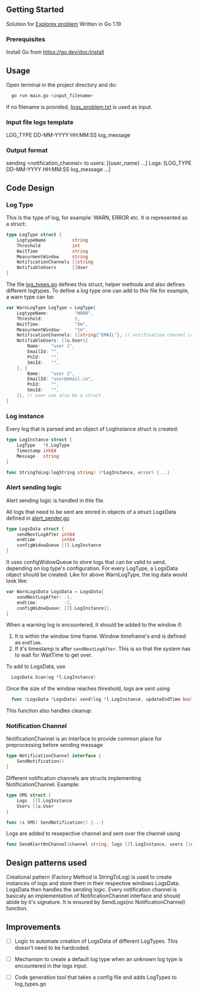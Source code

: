 <!-- GETTING STARTED -->
## Getting Started

Solution for [Explorex problem](problem.txt)
Written in Go 1.19

### Prerequisites

Install Go from https://go.dev/doc/install



<!-- USAGE EXAMPLES -->
## Usage

Open terminal in the project directory and do:
```sh
  go run main.go <input_filename>
  ```

If no filename is provided, [logs_problem.txt](logs_problem.txt) is used as input.

### Input file logs template

LOG_TYPE DD-MM-YYYY HH:MM:SS  log_message

### Output format

sending <notification_channel> to users: [{user_name} ...] Logs: [LOG_TYPE DD-MM-YYYY HH:MM:SS  log_message ...]



<!-- ARCHITECTURE -->
## Code Design

### Log Type

This is the type of log, for example: WARN, ERROR etc.
It is represented as a struct:
```go
type LogType struct {
	LogtypeName          string
	Threshold            int
	WaitTime             string
	MeasurmentWindow     string
	NotificationChannels []string
	NotifiableUsers      []User
}
```
The file [log_types.go](log_types/log_types.go) defines this struct, helper methods and also defines different logtypes. 
To define a log type one can add to this file for example, a warn type can be:
```go
var WarnLogType LogType = LogType{
	LogtypeName:          "WARN",
	Threshold:            5,
	WaitTime:             "5m",
	MeasurmentWindow:     "1m",
	NotificationChannels: []string{"EMAIL"}, // notification channel can be an interface
	NotifiableUsers: []u.User{{
		Name:    "user 1",
		EmailId: "",
		PnId:    "",
		SmsId:   "",
	}, {
		Name:    "user 2",
		EmailId: "user@email.co",
		PnId:    "",
		SmsId:   "",
	}}, // user can also be a struct
}
```


### Log instance

Every log that is parsed and an object of LogInstance struct is created:
```go
type LogInstance struct {
    LogType   *t.LogType
    Timestamp int64
    Message   string
}

func StringToLog(logString string) (*LogInstance, error) {...}
```


### Alert sending logic

Alert sending logic is handled in this file. 

All logs that need to be sent are stored in objects of a struct LogsData defined in [alert_sender.go](alert_sender.go)
```go
type LogsData struct {
    sendNextLogAfter int64
    endtime          int64
    configWidowQueue []l.LogInstance
}
```
It uses configWidowQueue to store logs that can be valid to send, depending on log type's configuration. For every LogType, a LogsData object should be created. Like for above WarnLogType, the log data would look like:
```go
var WarnLogsData LogsData = LogsData{
    sendNextLogAfter: -1,
    endtime:          -1,
    configWidowQueue: []l.LogInstance{},
}
```
When a warning log is encountered, it should be added to the window if:
1. It is within the window time frame. Window timeframe's end is defined as ```endTime```.
2. If it's timestamp is after ```sendNextLogAfter```. This is so that the system has to wait for WaitTime to get over.

To add to LogsData, use 
```go
  LogsData.Scan(og *l.LogInstance)
```

Once the size of the window reaches threshold, logs are sent using 
```go
  func (LogsData *LogsData) send(log *l.LogInstance, updateEndTime bool) {...}
```
This function also handles cleanup.

### Notification Channel
NotificationChannel is an interface to provide common place for preprocessing before sending message
```go
type NotificationChannel interface {
	SendNotification()
}
```

Different notification channels are structs implementing NotificationChannel. Example:
```go
type SMS struct {
	Logs  []l.LogInstance
	Users []u.User
}

func (s SMS) SendNotification() {...}
```

Logs are added to resepective channel and sent over the channel using 
```go
func SendAlertOnChannel(channel string, logs []l.LogInstance, users []u.User) {...}
```

## Design patterns used

Creational pattern (Factory Method is StringToLog) is used to create instances of logs and store them in their respective windows LogsData. LogsData then handles the sending logic. Every notification channel is basicaly an implementation of NotificationChannel interface and should abide by it's signature. It is ensured by SendLogs(nc NotificationChannel) function. 

## Improvements

- [ ] Logic to automate creation of LogsData of different LogTypes. This doesn't need to be hardcoded.
- [ ] Mechanism to create a default log type when an unknown log type is encountered in the logs input.
- [ ] Code generation tool that takes a config file and adds LogTypes to log_types.go 

